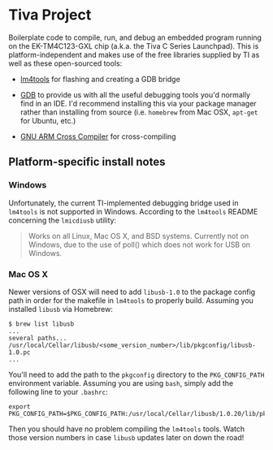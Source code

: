 # Tiva Project

Boilerplate code to compile, run, and debug an embedded program running on the
EK-TM4C123-GXL chip (a.k.a. the Tiva C Series Launchpad). This is
platform-independent and makes use of the free libraries supplied by TI as well
as these open-sourced tools:

- [lm4tools][lm4tools-link] for flashing and creating a GDB bridge

- [GDB][GDB] to provide us with all the useful debugging tools you'd normally find
  in an IDE. I'd recommend installing this via your package manager rather than
  installing from source (i.e. `homebrew` from Mac OSX, `apt-get` for Ubuntu,
  etc.)

- [GNU ARM Cross Compiler][gnu-arm] for cross-compiling

## Platform-specific install notes
### Windows
Unfortunately, the current TI-implemented debugging bridge used in `lm4tools`
is not supported in Windows. According to the `lm4tools` README concerning the
`lmicdiusb` utility:

> Works on all Linux, Mac OS X, and BSD systems. Currently not on Windows, due to the use of poll() which does not work for USB on Windows.

### Mac OS X
Newer versions of OSX will need to add `libusb-1.0` to the package config path
in order for the makefile in `lm4tools` to properly build. Assuming you
installed `libusb` via Homebrew:

```
$ brew list libusb
...
several paths...
/usr/local/Cellar/libusb/<some_version_number>/lib/pkgconfig/libusb-1.0.pc
...
```

You'll need to add the path to the `pkgconfig` directory to the
`PKG_CONFIG_PATH` environment variable. Assuming you are using `bash`, simply
add the following line to your `.bashrc`:

```
export PKG_CONFIG_PATH=$PKG_CONFIG_PATH:/usr/local/Cellar/libusb/1.0.20/lib/pkgconfig
```

Then you should have no problem compiling the `lm4tools` tools. Watch those
version numbers in case `libusb` updates later on down the road!

[lm4tools-link]: https://github.com/utzig/lm4tools
[GDB]: https://www.gnu.org/software/gdb
[gnu-arm]: https://launchpad.net/gcc-arm-embedded/+download
